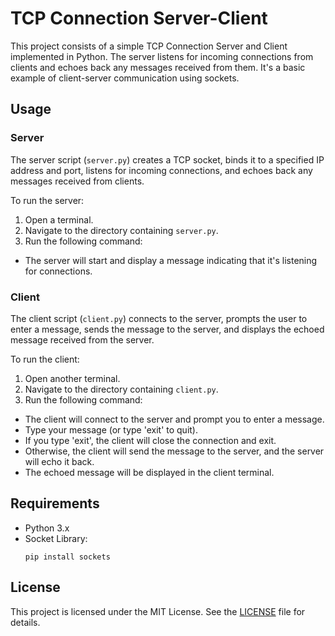 # TCP Connection Server-Client

This project consists of a simple TCP Connection Server and Client implemented in Python. The server listens for incoming connections from clients and echoes back any messages received from them. It's a basic example of client-server communication using sockets.

## Usage

### Server

The server script (`server.py`) creates a TCP socket, binds it to a specified IP address and port, listens for incoming connections, and echoes back any messages received from clients.

To run the server:
1. Open a terminal.
2. Navigate to the directory containing `server.py`.
3. Run the following command:
- The server will start and display a message indicating that it's listening for connections.

### Client

The client script (`client.py`) connects to the server, prompts the user to enter a message, sends the message to the server, and displays the echoed message received from the server.

To run the client:
1. Open another terminal.
2. Navigate to the directory containing `client.py`.
3. Run the following command:
- The client will connect to the server and prompt you to enter a message.
- Type your message (or type 'exit' to quit).
- If you type 'exit', the client will close the connection and exit.
- Otherwise, the client will send the message to the server, and the server will echo it back.
- The echoed message will be displayed in the client terminal.

## Requirements

- Python 3.x
- Socket Library:
  ```
  pip install sockets
  ```

## License

This project is licensed under the MIT License. See the [LICENSE](LICENSE) file for details.
